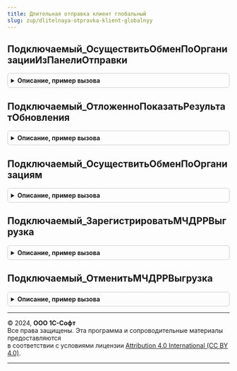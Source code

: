 ```yaml
---
title: Длительная отправка клиент глобальный
slug: zup/dlitelnaya-otpravka-klient-globalnyy
---
```



## Подключаемый_ОсуществитьОбменПоОрганизацииИзПанелиОтправки
<details style="margin: 1em 0; padding: 0.5em; border: 1px solid #ccc; border-radius: 6px;">

<summary style="font-weight: bold; cursor: pointer;">Описание, пример вызова</summary>

```bsl

Процедура Подключаемый_ОсуществитьОбменПоОрганизацииИзПанелиОтправки() Экспорт
```

Пример вызова
```bsl
ДлительнаяОтправкаКлиентГлобальный.Подключаемый_ОсуществитьОбменПоОрганизацииИзПанелиОтправки() 
```
</details>

## Подключаемый_ОтложенноПоказатьРезультатОбновления
<details style="margin: 1em 0; padding: 0.5em; border: 1px solid #ccc; border-radius: 6px;">

<summary style="font-weight: bold; cursor: pointer;">Описание, пример вызова</summary>

```bsl

Процедура Подключаемый_ОтложенноПоказатьРезультатОбновления() Экспорт
```

Пример вызова
```bsl
ДлительнаяОтправкаКлиентГлобальный.Подключаемый_ОтложенноПоказатьРезультатОбновления() 
```
</details>

## Подключаемый_ОсуществитьОбменПоОрганизациям
<details style="margin: 1em 0; padding: 0.5em; border: 1px solid #ccc; border-radius: 6px;">

<summary style="font-weight: bold; cursor: pointer;">Описание, пример вызова</summary>

```bsl

Процедура Подключаемый_ОсуществитьОбменПоОрганизациям() Экспорт
```

Пример вызова
```bsl
ДлительнаяОтправкаКлиентГлобальный.Подключаемый_ОсуществитьОбменПоОрганизациям() 
```
</details>

## Подключаемый_ЗарегистрироватьМЧДРРВыгрузка
<details style="margin: 1em 0; padding: 0.5em; border: 1px solid #ccc; border-radius: 6px;">

<summary style="font-weight: bold; cursor: pointer;">Описание, пример вызова</summary>

```bsl

Процедура Подключаемый_ЗарегистрироватьМЧДРРВыгрузка() Экспорт
```

Пример вызова
```bsl
ДлительнаяОтправкаКлиентГлобальный.Подключаемый_ЗарегистрироватьМЧДРРВыгрузка() 
```
</details>

## Подключаемый_ОтменитьМЧДРРВыгрузка
<details style="margin: 1em 0; padding: 0.5em; border: 1px solid #ccc; border-radius: 6px;">

<summary style="font-weight: bold; cursor: pointer;">Описание, пример вызова</summary>

```bsl

Процедура Подключаемый_ОтменитьМЧДРРВыгрузка() Экспорт
```

Пример вызова
```bsl
ДлительнаяОтправкаКлиентГлобальный.Подключаемый_ОтменитьМЧДРРВыгрузка() 
```
</details>

---

© 2024, **ООО 1С-Софт**  
Все права защищены. Эта программа и сопроводительные материалы предоставляются  
в соответствии с условиями лицензии [Attribution 4.0 International (CC BY 4.0)](https://creativecommons.org/licenses/by/4.0/legalcode).

---
